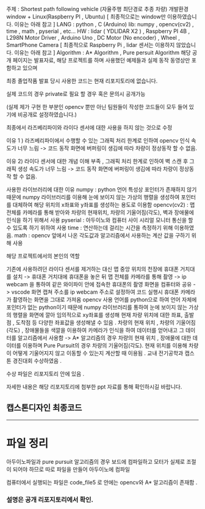 주제 : Shortest path following vehicle (자율주행 최단경로 추종 차량)
개발환경 window + Linux(Raspberry PI , Ubuntu) [ 최종적으로는 window만 이용하였습니다. 이유는 아래 참고 ]
LANG : python , C (Arduino)
lib: numpy , opencv(cv2) , time , math , pyserial , etc...
HW : lidar ( YDLIDAR X2 ) , Raspberry PI 4B , L298N Motor Driver , Arduino Uno , DC Motor (No encoder) , Wheel , SmartPhone Camera [ 최종적으로 Raspberry Pi , lidar 센서는 이용하지 않았습니다. 이유는 아래 참고 ]
Algorithm : A* Algorithm , Pure persuit Algorithm
해당 공개 페이지는 발표자료, 해당 프로젝트를 하며 사용했던 예제들과 실제 동작 동영상만 포함하고 있으며

최종 졸업작품 발표 당시 사용한 코드는 현재 리포지토리에 없습니다.

실제 코드의 경우 private로 필요 할 경우 혹은 문의시 공개가능

(실제 제가 구현 한 부분인 opencv 뿐만 아닌 팀원들이 작성한 코드들이 모두 들어 있기에 비공개로 설정하였습니다.)

최종에서 라즈베리파이와 라이다 센서에 대한 사용을 하지 않는 것으로 수정

이유 1 ) 라즈베리파이에서 수행할 수 있는 그래픽 처리 한계로 인하여 opencv 인식 속도가 너무 느림 -> 코드 동작 화면에 버퍼링이 생김에 따라 차량이 정상동작 할 수 없음.

이유 2) 라이다 센서에 대한 개념 이해 부족 , 그래픽 처리 한계로 인하여 벽 스캔 후 그래픽 생성 속도가 너무 느림 -> 코드 동작 화면에 버퍼링이 생김에 따라 차량이 정상동작 할 수 없음.

사용한 라이브러리에 대한 이유
numpy : python 언어 특성상 포인터가 존재하지 않기 때문에 numpy 라이브러리를 이용해 눈에 보이지 않는 가상의 행렬을 생성하여 포인터를 대체하여 해당 위치의 x좌표와 y좌표를 생성하는 용도로 이용함 opencv(cv2) : 맵 전체를 카메라를 통해 받아와 차량의 현재위치, 차량의 기울어짐(각도), 벽과 장애물에 인식을 하기 위해서 사용 pyserial : 아두이노와 컴퓨터 사이 시리얼 모니터 통신을 할 수 있도록 하기 위하여 사용 time : 연산하는데 걸리는 시간을 측정하기 위해 이용하였음. math : opencv 앞에서 나온 각도값과 알고리즘에서 사용하는 계산 값을 구하기 위해 사용

해당 프로젝트에서의 본인의 역할

기존에 사용하려던 라이다 센서를 제거하는 대신 맵 중앙 위치의 천장에 휴대폰 거치대를 설치 -> 휴대폰 거치대에 휴대폰을 놓은 뒤 맵 전체를 카메라를 통해 촬영 -> ip webcam 을 통하여 같은 와이파이 안에 접속한 휴대폰의 촬영 화면을 컴퓨터와 공유 -> vscode 화면 캡쳐 주소를 ip webcam 주소로 설정하여 코드 실행시 휴대폰 카메라가 촬영하는 화면을 그대로 가져옴
opencv 사용 언어를 python으로 하여 언어 자체에 포인터가 없는 python이기 때문에 numpy 라이브러리를 통하여 눈에 보이지 않는 가상의 행렬을 화면에 깔아 임의적으로 xy좌표를 생성해 현재 차량 위치에 대한 좌표, 출발점 , 도착점 등 다양한 좌표값을 생성해낼 수 있음 .
차량의 현재 위치 , 차량의 기울어짐(각도) , 장애물들을 색깔을 이용하여 카메라가 인식을 하여 데이터를 얻어내고 그 데이터를 알고리즘에서 사용함 -> A* 알고리즘의 경우 차량의 현재 위치 , 장애물에 대한 데이터를 이용하며 Pure Pursuit의 경우 차량의 기울어짐(각도). 현재 위치를 이용해 차량이 어떻게 기울어지지 않고 이동할 수 있는지 계산할 때 이용됨 .
교내 전기공학과 캡스톤 경진대회 수상하였음 .

수상 파일은 리포지토리 안에 있음 .

자세한 내용은 해당 리포지토리에 첨부한 ppt 자료를 통해 확인하시길 바랍니다.


## 캡스톤디자인 최종코드
---

# 파일 정리
아두이노파일과 pure pursuit 알고리즘의 경우 보드에 컴파일하고 모터가 실제로 조절이 되어야 하므로 따로 파일을 만들어 아두이노에 컴파일 

컴퓨터에서 실행되는 파일은 code_file5 로 안에는 opencv와 A* 알고리즘이 존재함 . 


### 설명은 공개 리포지토리에서 확인.
